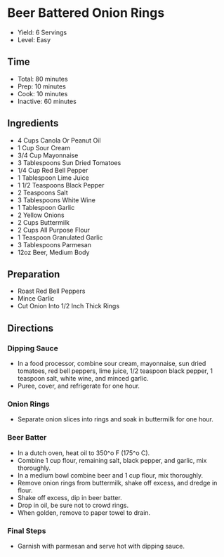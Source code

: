 # Beer Battered Onion Rings

* Yield: 6 Servings
* Level: Easy

## Time

* Total: 80 minutes
* Prep: 10 minutes
* Cook: 10 minutes
* Inactive: 60 minutes

## Ingredients

* 4 Cups Canola Or Peanut Oil
* 1 Cup Sour Cream
* 3/4 Cup Mayonnaise
* 3 Tablespoons Sun Dried Tomatoes
* 1/4 Cup Red Bell Pepper
* 1 Tablespoon Lime Juice
* 1 1/2 Teaspoons Black Pepper
* 2 Teaspoons Salt
* 3 Tablespoons White Wine
* 1 Tablespoon Garlic
* 2 Yellow Onions
* 2 Cups Buttermilk
* 2 Cups All Purpose Flour
* 1 Teaspoon Granulated Garlic
* 3 Tablespoons Parmesan
* 12oz Beer, Medium Body

## Preparation

* Roast Red Bell Peppers
* Mince Garlic
* Cut Onion Into 1/2 Inch Thick Rings

## Directions

### Dipping Sauce

* In a food processor, combine sour cream, mayonnaise, sun dried tomatoes, red bell peppers, lime juice, 1/2 teaspoon black pepper, 1 teaspoon salt, white wine, and minced garlic.
* Puree, cover, and refrigerate for one hour.

### Onion Rings

* Separate onion slices into rings and soak in buttermilk for one hour.

### Beer Batter

* In a dutch oven, heat oil to 350^o F (175^o C).
* Combine 1 cup flour, remaining salt, black pepper, and garlic, mix thoroughly.
* In a medium bowl combine beer and 1 cup flour, mix thoroughly.
* Remove onion rings from buttermilk, shake off excess, and dredge in flour.
* Shake off excess, dip in beer batter.
* Drop in oil, be sure not to crowd rings.
* When golden, remove to paper towel to drain.

### Final Steps

* Garnish with parmesan and serve hot with dipping sauce.
